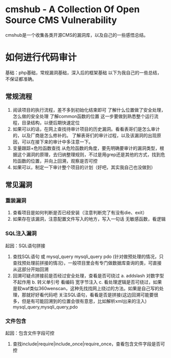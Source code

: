 # cmshub - A Collection Of Open Source CMS Vulnerability
  cmshub是一个收集各类开源CMS的漏洞库，以及自己的一些感悟总结。

# 如何进行代码审计
  基础：php基础，常规漏洞基础，深入后的框架基础
  以下为我自己的一些总结，不保证都准确。

## 常规流程
  1. 阅读项目的执行流程，差不多到初始化结束即可
     了解什么位置做了安全处理，怎么做的安全处理
     了解common函数的位置
     这一步要做到熟悉整个运行流程，目录结构，以便后期快速定位
  2. 如果可以的话，在网上查找待审计项目的历史漏洞。看看表哥们是怎么审计的，以及厂商是怎么修补的。
     了解表哥们的审计过程，以及该漏洞的出现原因，可以在接下来的审计中多注意一下。
  3. 变量跟踪+危险函数查找
     从危险函数的角度，要先明确要审计的漏洞类型，根据这个漏洞的原理，去归纳整理规则，不过是用grep还是其他的方式，找到危险函数的位置，并向上回溯，观察是否可控
  4. 如果可以，制定一下审计整个项目的计划（好吧，其实我自己也没做到）

## 常见漏洞

### 重装漏洞
  1. 查看项目是如何判断是否已经安装（注意判断完了有没有die、exit）
  2. 如果存在该漏洞，注意配置文件写入的地方，写入一句话
无敏感函数，看逻辑

### SQL注入漏洞

起因：SQL语句拼接
  1. 查找SQL语句 或 mysql_query mysqli_query pdo (针对做预处理的情况，只查找预处理前拼接的情况)，一般项目里会有专门做数据库查询的类，可直接从这部分开始回溯
  2. 回溯可疑点拼接前是否经过安全处理，查看是否可绕过
    a. addslash 对数字型不起作用
    b. 转义单引号 看编码 宽字节注入
    c. 看处理逻辑是否可绕过，如果是软waf类似360wenscan，这种先找找网上绕过的方法。如果是自己写的处理，那就好好看代码吧
关注SQL语句，看看是否是拼接(这边回溯可能要很多，但是有可能回溯到的位置会很有意思，比如解析xml出来的注入)
mysql_query,mysqli_query,pdo

### 文件包含

起因：包含文件字段可控

  1. 查找include|require|include_once|require_once，查看包含文件字段是否可控




